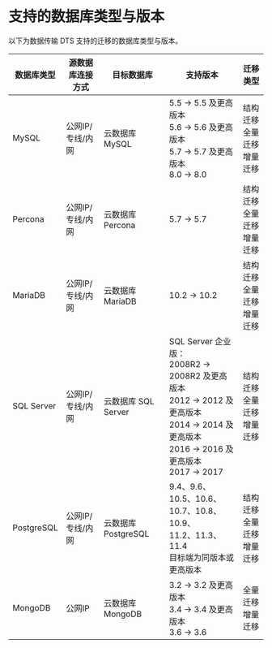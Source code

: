 # 支持的数据库类型与版本

以下为数据传输 DTS 支持的迁移的数据库类型与版本。

| 数据库类型 | 源数据库连接方式 | 目标数据库          | 支持版本                                                     | 迁移类型                             |
| ---------- | ---------------- | ------------------- | ------------------------------------------------------------ | ------------------------------------ |
| MySQL      | 公网IP/专线/内网 | 云数据库 MySQL      | 5.5 → 5.5 及更高版本<br />5.6 → 5.6 及更高版本<br />5.7 → 5.7 及更高版本<br />8.0 → 8.0 | 结构迁移<br />全量迁移<br />增量迁移 |
| Percona    | 公网IP/专线/内网 | 云数据库 Percona    | 5.7 → 5.7                                                    | 结构迁移<br />全量迁移<br />增量迁移 |
| MariaDB    | 公网IP/专线/内网 | 云数据库 MariaDB    | 10.2 → 10.2                                                  | 结构迁移<br />全量迁移<br />增量迁移 |
| SQL Server | 公网IP/专线/内网 | 云数据库 SQL Server | SQL Server 企业版：<br />2008R2 → 2008R2 及更高版本<br />2012 → 2012 及更高版本 <br />2014 → 2014 及更高版本 <br />2016 → 2016 及更高版本  <br />2017 → 2017 | 结构迁移<br />全量迁移<br />增量迁移 |
| PostgreSQL | 公网IP/专线/内网 | 云数据库 PostgreSQL | 9.4、9.6、<br/>10.5、10.6、10.7、10.8、10.9、<br/>11.2、11.3、11.4<br />目标端为同版本或更高版本 | 结构迁移<br />全量迁移<br />增量迁移 |
| MongoDB    | 公网IP           | 云数据库 MongoDB    | 3.2 → 3.2 及更高版本<br />3.4 → 3.4 及更高版本 <br />3.6 → 3.6 | 全量迁移<br />增量迁移               |
